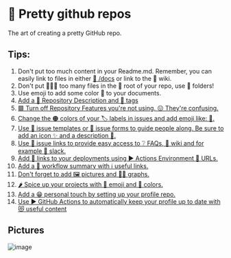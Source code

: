 # 🌈 Pretty github repos

 The art of creating a pretty GitHub repo.

 ## Tips:

 1. Don't put too much content in your Readme.md. Remember, you can easily link to files in either [📁 /docs](/docs) or link to the 📃 wiki.
 2. Don't put 📄📄📄 too many files in the 🥕 root of your repo, use 📁 folders!
 3. Use emoji to add some color 🎨 to your documents.
 4. [Add a 📖 Repository Description and 🔖 tags](https://github.com/jessehouwing/pretty-github/)
 5. [🟩 Turn off Repository Features you're not using. 😖 They're confusing.](https://github.com/jessehouwing/pretty-github/settings)
 6. [Change the 🟠 colors of your 🏷️ labels in issues and add emoji like: 🐛.](https://github.com/jessehouwing/pretty-github/labels)
 7. [Use 📄 issue templates or 📰 issue forms to guide people along. Be sure to add an icon ✨ and a description 🤩.](https://github.com/jessehouwing/pretty-github/blob/main/.github/ISSUE_TEMPLATE/idea.md)
 8. [Use 📎 issue links to provide easy access to ❔ FAQs, 📃 wiki and for example 💬 slack.](https://github.com/jessehouwing/pretty-github/blob/main/.github/ISSUE_TEMPLATE/config.yml)
 9. [Add 🔗 links to your deployments using ▶️ Actions Environment 🔗 URLs.](https://github.com/jessehouwing/pretty-github/actions/runs/6777556097)
 10. [Add a 📲 workflow summary with ℹ️ useful links.](https://github.com/jessehouwing/pretty-github/actions/runs/6777618470)
 11. [Don't forget to add 🖼️ pictures and 🧜‍♀️ graphs.](https://github.com/jessehouwing/pretty-github#pictures)
 12. [🌶️ Spice up your projects with 🚦 emoji and 📱 colors.](https://github.com/jessehouwing/pretty-github/projects)
 13. [Add a 😁 personal touch by setting up your profile repo.](https://github.com/jessehouwing/jessehouwing)
 14. [Use ▶️ GitHub Actions to automatically keep your profile up to date with 😻 useful content](https://github.com/jessehouwing/jessehouwing/blob/master/.github/workflows/blog-post-workflow.yml)

## Pictures
![image](https://github.com/jessehouwing/pretty-github/assets/4173387/7cb611bf-dd7d-43be-a0a6-9d2b8cf79c0e)
